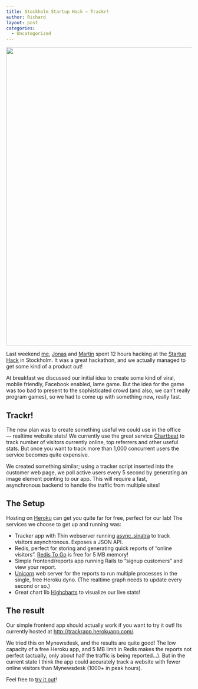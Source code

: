 ```yaml
---
title: Stockholm Startup Hack — Trackr!
author: Richard
layout: post
categories:
  - Uncategorized
---
```

<img class="alignright size-full wp-image-1057" title="Screen Shot 2012-05-21 at 10.48.53" src="/images/wp/2012/05/Screen-Shot-2012-05-21-at-10.48.53.png" alt="" width="1278" height="807" />

Last weekend [me][1], [Jonas][2] and [Martin][3] spent 12 hours hacking at the [Startup Hack][4] in Stockholm. It was a great hackathon, and we actually managed to get some kind of a product out!

At breakfast we discussed our initial idea to create some kind of viral, mobile friendly, Facebook enabled, lame game. But the idea for the game was too bad to present to the sophisticated crowd (and also, we can’t really program games), so we had to come up with something new, really fast.

## Trackr!

The new plan was to create something useful we could use in the office — realtime website stats! We currently use the great service [Chartbeat][5] to track number of visitors currently online, top referrers and other useful stats. But once you want to track more than 1,000 concurrent users the service becomes quite expensive.

We created something similar; using a tracker script inserted into the customer web page, we poll active users every 5 second by generating an image element pointing to our app. This will require a fast, asynchronous backend to handle the traffic from multiple sites!

## The Setup

Hosting on [Heroku][6] can get you quite far for free, perfect for our lab! The services we choose to get up and running was:

*   Tracker app with Thin webserver running [async_sinatra][7] to track visitors asynchronous. Exposes a JSON API.
*   Redis, perfect for storing and generating quick reports of “online visitors”. [Redis To Go][8] is free for 5 MB memory!
*   Simple frontend/reports app running Rails to “signup customers” and view your report.
*   [Unicorn][9] web server for the reports to run multiple processes in the single, free Heroku dyno. (The realtime graph needs to update every second or so.)
*   Great chart lib [Highcharts][10] to visualize our live stats!

## The result

Our simple frontend app should actually work if you want to try it out! Its currently hosted at <http://trackrapp.herokuapp.com/>.

We tried this on Mynewsdesk, and the results are quite good! The low capacity of a free Heroku app, and 5 MB limit in Redis makes the reports not perfect (actually, only about half the traffic is being reported…). But in the current state I think the app could accurately track a website with fewer online visitors than Mynewsdesk (1000+ in peak hours).

Feel free to [try it out][11]!

 [1]: https://twitter.com/richardjohansso/
 [2]: https://twitter.com/himynameisjonas
 [3]: https://twitter.com/martinsvalin
 [4]: http://startuplocation.com/hack
 [5]: http://chartbeat.com/
 [6]: http://www.heroku.com/
 [7]: https://github.com/raggi/async_sinatra
 [8]: http://redistogo.com/
 [9]: http://unicorn.bogomips.org/
 [10]: http://www.highcharts.com/
 [11]: http://trackrapp.herokuapp.com/